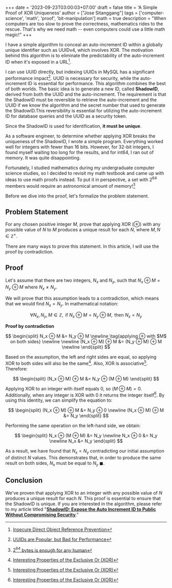 +++
date = '2023-09-23T03:00:03+07:00'
draft = false
title = 'A Simple Proof of XOR Uniqueness'
author = ["Jose Sitanggang"]
tags = ['computer-science', 'math', 'proof', 'bit-manipulation']
math = true
description = "When computers are too slow to prove the correctness, mathematics rides to the rescue. That's why we need math -- even computers could use a little math magic!"
+++

I have a simple algorithm to conceal an auto-increment ID within a globally unique identifier such as UUIDv4, which involves XOR. The motivation behind this algorithm is to eliminate the predictability of the auto-increment ID when it's exposed in a URL[^4].

I can use UUID directly, but indexing UUIDs in MySQL has a significant performance impact[^2]. UUID is necessary for security, while the auto-increment ID is essential for performance. This algorithm combines the best of both worlds. The basic idea is to generate a new ID, called **ShadowID**, derived from both the UUID and the auto-increment. The requirement is that the ShadowID must be reversible to retrieve the auto-increment and the UUID if we know the algorithm and the secret number that used to generate the ShadowID.This reversibility is essential for utilizing the auto-increment ID for database queries and the UUID as a security token.

Since the ShadowID is used for identification, **it must be unique**.

As a software engineer, to determine whether applying XOR breaks the uniqueness of the ShadowID, I wrote a simple program. Everything worked well for integers with fewer than 16 bits. However, for 32-bit integers, I found myself waiting too long for the results, and for int64, I ran out of memory. It was quite disappointing. 

Fortunately, I studied mathematics during my undergraduate computer science studies, so I decided to revisit my math textbook and came up with ideas to use math proofs instead. To put it in perspective, a set with $2^{64}$ members would require an astronomical amount of memory![^1]

Before we dive into the proof, let's formalize the problem statement.

## Problem Statement

For any chosen positive integer $M$, prove that applying XOR (⊕) with any possible value of $N$ to $M$ produces a unique result for each $N$, where $M, N \in \mathbb{Z}^{+}$.

There are many ways to prove this statement. In this article, I will use the proof by contradiction.

## Proof

Let's assume that there are two integers, $N_x$ and $N_y$, such that $N_x ⊕ M = N_y ⊕ M$ where $N_x \neq N_y$.

We will prove that this assumption leads to a contradiction, which means that we would find $N_x = N_y$. In mathematical notation:

$$\forall N_x, N_y, M \in \mathbb{Z}, \text{ if } N_x \oplus M = N_y \oplus M, \text{ then } N_x = N_y$$

**Proof by contradiction**

$$
\begin{split}
N_x ⊕ M &= N_y ⊕ M \newline
\tag{applying ⊕ with $M$ on both sides} \newline \newline
(N_x ⊕ M) ⊕ M &= (N_y ⊕ M) ⊕ M \newline
\end{split}
$$

Based on the assumption, the left and right sides are equal, so applying XOR to both sides will also be the same[^3]. Also, XOR is associative[^3]. Therefore:

$$
\begin{split}
(N_x ⊕ M) ⊕ M &= N_y ⊕ (M ⊕ M)
\end{split}
$$

Applying XOR to an integer with itself equals $0$, so $(M ⊕ M) = 0$. Additionally, when any integer is XOR with $0$ it returns the integer itself[^3]. By using this identity, we can simplify the equation to:

$$
\begin{split}
(N_x ⊕ M) ⊕ M &= N_y ⊕ 0 \newline
(N_x ⊕ M) ⊕ M &= N_y
\end{split}
$$

Performing the same operation on the left-hand side, we obtain:

$$
\begin{split}
N_x ⊕ (M ⊕ M) &= N_y \newline
N_x ⊕ 0 &= N_y \newline
N_x &= N_y
\end{split}
$$

As a result, we have found that $N_x = N_y$ contradicting our initial assumption of distinct $N$ values. This demonstrates that, in order to produce the same result on both sides, $N_x$ must be equal to $N_y$ $\blacksquare$.


## Conclusion

We've proven that applying XOR to an integer with any possible value of $N$ produces a unique result for each $N$. This proof is essential to ensure that the ShadowID is unique. If you are interested in the algorithm, please refer to my article titled "**[ShadowID: Expose the Auto Increment ID to Public Without Compromising Security](/posts/golang/shadowid-expose-the-auto-increment-id-to-public-without-compromising-security/)**."

[^1]:[$2^{64}$ bytes is enough for any human](https://lwn.net/Articles/80696)
[^2]:[UUIDs are Popular, but Bad for Performance](https://www.percona.com/blog/uuids-are-popular-but-bad-for-performance-lets-discuss)
[^3]:[Interesting Properties of the Exclusive Or (XOR)](https://markusthill.github.io/electronics/a-few-properties-of-the-exclusive-or/)
[^4]:[Insecure Direct Object Reference Prevention](https://cheatsheetseries.owasp.org/cheatsheets/Insecure_Direct_Object_Reference_Prevention_Cheat_Sheet.html#mitigation)

